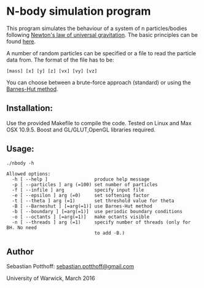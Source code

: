 # N-body simulation program

This program simulates the behaviour of a system of n particles/bodies following
[Newton's law of universal gravitation](https://en.wikipedia.org/wiki/Newton%27s_law_of_universal_gravitation "Newton").
The basic principles can be found [here](https://en.wikipedia.org/wiki/N-body_problem "N-body").

A number of random particles can be specified or  a file to read the particle data from. The format of the file has to be:

    [mass] [x] [y] [z] [vx] [vy] [vz]

You can choose between a brute-force approach (standard) or using the [Barnes-Hut method](https://en.wikipedia.org/wiki/Barnes–Hut_simulation "Barnes-Hut").

Installation:
------
Use the provided Makefile to compile the code. Tested on Linux and Max OSX 10.9.5. 
Boost and GL/GLUT,OpenGL libraries required.

Usage:
------
    ./nbody -h
    
    Allowed options:
      -h [ --help ]                 produce help message
      -p [ --particles ] arg (=100) set number of particles
      -f [ --infile ] arg           specify input file
      -e [ --epsilon ] arg (=0)     set softening factor
      -t [ --theta ] arg (=1)       set threshold value for theta
      -B [ --Barneshut ] [=arg(=1)] use Barnes-Hut method
      -b [ --boundary ] [=arg(=1)]  use periodic boundary conditions
      -o [ --octants ] [=arg(=1)]   make octants visible
      -n [ --threads ] arg (=1)     specify number of threads (only for BH. No need
                                    to add -B.)
Author
------
Sebastian Potthoff: <sebastian.potthoff@gmail.com>

University of Warwick, March 2016
